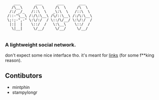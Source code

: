 ```
    ___       ___       ___       ___   
   /\__\     /\  \     /\  \     /\  \  
  /:/ _/_   /::\  \   _\:\  \   /::\  \ 
 /::-"\__\ /:/\:\__\ /\/::\__\ /:/\:\__\
 \;:;-",-" \:\/:/  / \::/\/__/ \:\/:/  /
  |:|  |    \::/  /   \:\__\    \::/  / 
   \|__|     \/__/     \/__/     \/__/
   
```
### A lightweight social network.
don't expect some nice interface tho. it's meant for [links](https://en.wikipedia.org/wiki/Links_(web_browser)) (for some f\*\*king reason).

## Contibutors
- mintphin
- stampylongr
